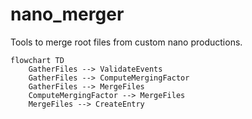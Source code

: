 # nano_merger

Tools to merge root files from custom nano productions.

```mermaid
flowchart TD
    GatherFiles --> ValidateEvents
    GatherFiles --> ComputeMergingFactor
    GatherFiles --> MergeFiles
    ComputeMergingFactor --> MergeFiles
    MergeFiles --> CreateEntry
```

